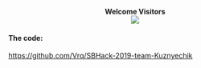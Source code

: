 <p align="center">
  <b>Welcome Visitors</b>
  <br/>
  <img src="https://sbhack19-prod.s3.eu-central-1.amazonaws.com/public-resources/team-logo.gif">
</p>

  <h4>The code:</h4>
  <a href="https://github.com/Vrq/SBHack-2019-team-Kuznyechik" taraget="_blanc">https://github.com/Vrq/SBHack-2019-team-Kuznyechik</a>

